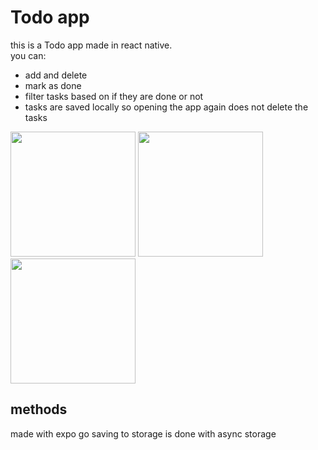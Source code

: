 # Todo app
this is a Todo app made in react native.  
you can:
 - add and delete 
 - mark as done
 - filter tasks based on if they are done or not
 - tasks are saved locally so opening the app again does not delete the tasks

<image src="./readmefiles/land.jpg" width="200">
<image src="./readmefiles/ndfilter.jpg" width="200">
<image src="./readmefiles/dfilter.jpg" width="200">



## methods
made with expo go
saving to storage is done with async storage
